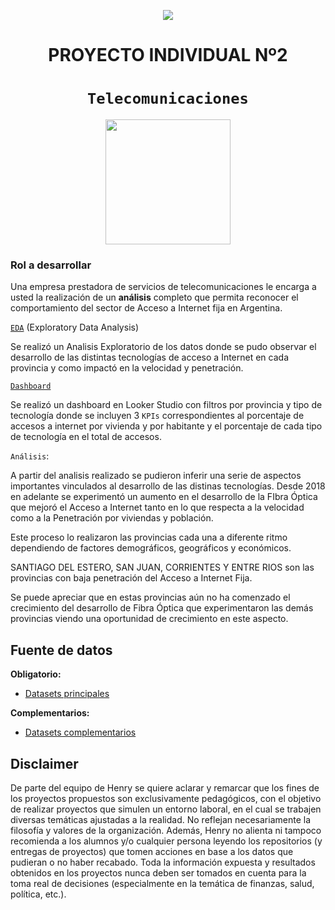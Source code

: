 <p align='center'>
<img src ="https://d31uz8lwfmyn8g.cloudfront.net/Assets/logo-henry-white-lg.png">
<p>

<h1 align='center'>
 <b>PROYECTO INDIVIDUAL Nº2</b>
</h1>
 
# <h1 align="center">**`Telecomunicaciones`**</h1>


<p align='center'>
<img src = 'https://mercadoyempresas.com/fotos/ATICAccesoaInternet.jpg' height = 200>
<p>


 

 
### **Rol a desarrollar**

Una empresa prestadora de servicios de telecomunicaciones le encarga a usted la realización de un **análisis** completo que permita reconocer el comportamiento del sector de Acceso a Internet fija en Argentina.


[`EDA`](https://github.com/aseba10/Proyecto-Individual-N-2-Henry/blob/main/EDA.ipynb) (Exploratory Data Analysis)

Se realizó un Analisis Exploratorio de los datos donde se pudo observar el desarrollo de las distintas tecnologías de acceso a Internet en cada provincia y como impactó en la velocidad y penetración.

[`Dashboard`](https://lookerstudio.google.com/s/mCAmiFIDdTQ)

Se realizó un dashboard en Looker Studio con filtros por provincia y tipo de tecnología donde se incluyen 3 `KPIs` correspondientes al porcentaje de accesos a internet por vivienda y por habitante y el porcentaje de cada tipo de tecnología en el total de accesos.

`Análisis`:

A partir del analisis realizado se pudieron inferir una serie de aspectos importantes vinculados al desarrollo de las distinas tecnologías. Desde 2018 en adelante se experimentó un aumento en el desarrollo de la FIbra Óptica que mejoró el Acceso a Internet tanto en lo que respecta a la velocidad como a la Penetración por viviendas y población. 

Este proceso lo realizaron las provincias cada una a diferente ritmo dependiendo de factores demográficos, geográficos y económicos.

SANTIAGO DEL ESTERO, SAN JUAN, CORRIENTES Y ENTRE RIOS son las provincias con baja penetración del Acceso a Internet Fija. 

Se puede apreciar que en estas provincias aún no ha comenzado el crecimiento del desarrollo de Fibra Óptica que experimentaron las demás provincias viendo una oportunidad de crecimiento en este aspecto.



## Fuente de datos
**Obligatorio:**

- [Datasets principales](https://datosabiertos.enacom.gob.ar/dashboards/20000/acceso-a-internet/) 

**Complementarios:**

- [Datasets complementarios](https://datosabiertos.enacom.gob.ar/home)





## Disclaimer
De parte del equipo de Henry se quiere aclarar y remarcar que los fines de los proyectos propuestos son exclusivamente pedagógicos, con el objetivo de realizar proyectos que simulen un entorno laboral, en el cual se trabajen diversas temáticas ajustadas a la realidad. No reflejan necesariamente la filosofía y valores de la organización. Además, Henry no alienta ni tampoco recomienda a los alumnos y/o cualquier persona leyendo los repositorios (y entregas de proyectos) que tomen acciones en base a los datos que pudieran o no haber recabado. Toda la información expuesta y resultados obtenidos en los proyectos nunca deben ser tomados en cuenta para la toma real de decisiones (especialmente en la temática de finanzas, salud, política, etc.).
  
  




